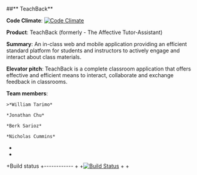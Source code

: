 ##**                           TeachBack**


**Code Climate**: [![Code Climate](https://codeclimate.com/github/TeachBackTeam/TeachBack.png)](https://codeclimate.com/github/TeachBackTeam/TeachBack)


**Product**: TeachBack (formerly - The Affective Tutor-Assistant)

**Summary**: An in-class web and mobile application providing an efficient standard platform for students and instructors to actively engage and interact about class materials.

**Elevator pitch**: TeachBack is a complete classroom application that offers effective and efficient means to interact, collaborate and exchange feedback in classrooms.

**Team members**:

	>*William Tarimo*

	*Jonathan Chu*

	*Berk Sarioz*

	*Nicholas Cummins*

+
+
+Build status
+------------
+
+[![Build Status](https://secure.travis-ci.org/bgreenlee/pygtail.png)](http://travis-ci.org/bgreenlee/pygtail)
+
+
